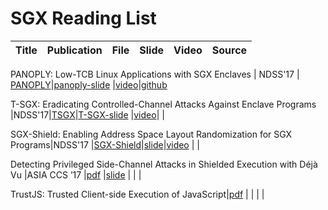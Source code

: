 # SGX Reading List
Title|Publication|File|Slide|Video|Source
--- | --- | --- |---|---|---

PANOPLY: Low-TCB Linux Applications with SGX Enclaves | NDSS'17 | [PANOPLY](./pdfs/panoply.pdf)|[panoply-slide](./slides/panoply_ndss17.pptx) |[video](https://www.youtube.com/watch?v=-81dMtdQZbY&list=PLfUWWM-POgQsZ9YCXLaCHIvn_H6-F4esJ&index=26)|[github](https://shwetasshinde24.github.io/Panoply/)


T-SGX: Eradicating Controlled-Channel Attacks Against Enclave Programs |NDSS'17|[TSGX](.pdf/T-SGX.pdf)|[T-SGX-slide](./slides/t-sgx.pdf) |[video](https://youtu.be/DddYWXgsuJU)| | 


SGX-Shield: Enabling Address Space Layout Randomization for SGX Programs|NDSS'17 |[SGX-Shield](./pdf/SGX-shield.pdf)|[slide](https://www.internetsociety.org/sites/default/files/ndss2017-07_1-seo_slides.pdf)|[video](https://youtu.be/Ud8Lq87qfEc) | | 


Detecting Privileged Side-Channel Attacks in Shielded Execution with Déjà Vu |ASIA CCS ’17 |[pdf](./pdf/ASIACCS.pdf) |[slide]() |  |  | 


TrustJS: Trusted Client-side Execution of JavaScript|[pdf](.pdf/eurosec2017-trustjs-preprint.pdf) |  |  |   |